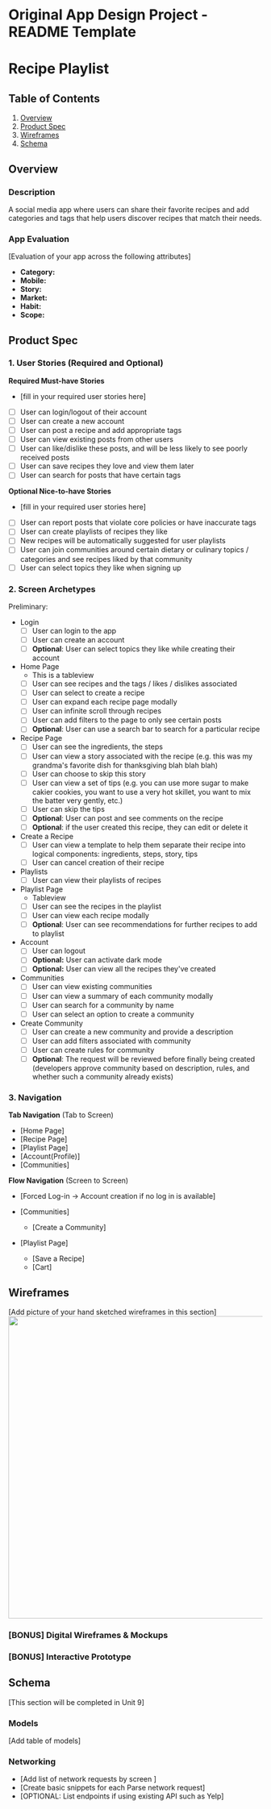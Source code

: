 Original App Design Project - README Template
===

# Recipe Playlist

## Table of Contents
1. [Overview](#Overview)
1. [Product Spec](#Product-Spec)
1. [Wireframes](#Wireframes)
2. [Schema](#Schema)

## Overview
### Description
A social media app where users can share their favorite recipes and add categories and tags that help users discover recipes that match their needs.

### App Evaluation
[Evaluation of your app across the following attributes]
- **Category:**
- **Mobile:**
- **Story:** 
- **Market:**
- **Habit:**
- **Scope:**

## Product Spec

### 1. User Stories (Required and Optional)

**Required Must-have Stories**

* [fill in your required user stories here]
* [ ] User can login/logout of their account
* [ ] User can create a new account
* [ ] User can post a recipe and add appropriate tags
* [ ] User can view existing posts from other users
* [ ] User can like/dislike these posts, and will be less likely to see poorly received posts
* [ ] User can save recipes they love and view them later
* [ ] User can search for posts that have certain tags

**Optional Nice-to-have Stories**

* [fill in your required user stories here]
* [ ] User can report posts that violate core policies or have inaccurate tags
* [ ] User can create playlists of recipes they like
* [ ] New recipes will be automatically suggested for user playlists
* [ ] User can join communities around certain dietary or culinary topics / categories and see recipes liked by that community
* [ ] User can select topics they like when signing up

### 2. Screen Archetypes
Preliminary:

* Login
   * [ ] User can login to the app
   * [ ] User can create an account
   * [ ] **Optional**: User can select topics they like while creating their account
* Home Page
    * This is a tableview
   * [ ] User can see recipes and the tags / likes / dislikes associated
   * [ ] User can select to create a recipe
   * [ ] User can expand each recipe page modally
   * [ ] User can infinite scroll through recipes
   * [ ] User can add filters to the page to only see certain posts
   * [ ] **Optional**: User can use a search bar to search for a particular recipe
* Recipe Page
    * [ ] User can see the ingredients, the steps
    * [ ] User can view a story associated with the recipe (e.g. this was my grandma's favorite dish for thanksgiving blah blah blah)
    * [ ] User can choose to skip this story
    * [ ] User can view a set of tips (e.g. you can use more sugar to make cakier cookies, you want to use a very hot skillet, you want to mix the batter very gently, etc.)
    * [ ] User can skip the tips
    * [ ] **Optional**: User can post and see comments on the recipe
    * [ ] **Optional**: if the user created this recipe, they can edit or delete it
* Create a Recipe
    * [ ] User can view a template to help them separate their recipe into logical components: ingredients, steps, story, tips
    * [ ] User can cancel creation of their recipe
* Playlists
    * [ ] User can view their playlists of recipes
* Playlist Page
    * Tableview
    * [ ] User can see the recipes in the playlist
    * [ ] User can view each recipe modally
    * [ ] **Optional**: User can see recommendations for further recipes to add to playlist
* Account
    * [ ] User can logout
    * [ ] **Optional:** User can activate dark mode
    * [ ] **Optional:** User can view all the recipes they've created
* Communities
    * [ ] User can view existing communities
    * [ ] User can view a summary of each community modally
    * [ ] User can search for a community by name
    * [ ] User can select an option to create a community
* Create Community
    * [ ] User can create a new community and provide a description
    * [ ] User can add filters associated with community
    * [ ] User can create rules for community
    * [ ] **Optional**: The request will be reviewed before finally being created (developers approve community based on description, rules, and whether such a community already exists)

### 3. Navigation

**Tab Navigation** (Tab to Screen)

* [Home Page]
* [Recipe Page]
* [Playlist Page]
* [Account(Profile)]
* [Communities]

**Flow Navigation** (Screen to Screen)

* [Forced Log-in -> Account creation if no log in is available]

* [Communities]
   * [Create a Community]

* [Playlist Page]
   * [Save a Recipe]
   * [Cart]

## Wireframes
[Add picture of your hand sketched wireframes in this section]
<img src="YOUR_WIREFRAME_IMAGE_URL" width=600>

### [BONUS] Digital Wireframes & Mockups

### [BONUS] Interactive Prototype

## Schema 
[This section will be completed in Unit 9]
### Models
[Add table of models]
### Networking
- [Add list of network requests by screen ]
- [Create basic snippets for each Parse network request]
- [OPTIONAL: List endpoints if using existing API such as Yelp]
